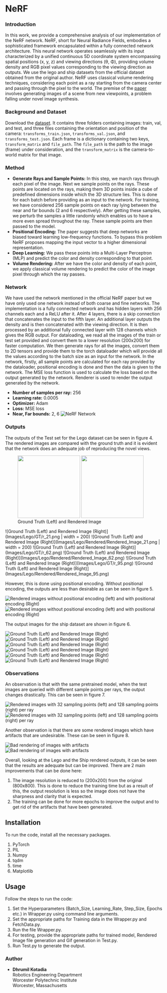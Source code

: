 # NeRF

### Introduction
In this work, we provide a comprehensive analysis of our implementation of the NeRF network. NeRF, short for Neural Radiance Fields, embodies a sophisticated framework encapsulated within a fully connected network architecture. This neural network operates seamlessly with its input characterized by a unified continuous 5D coordinate system encompassing spatial positions (x, y, z) and viewing directions (θ, Φ), providing volume density and RGB pixel values corresponding to the viewing direction as outputs. We use the lego and ship datasets from the official dataset obtained from the original author. NeRF uses classical volume rendering techniques, considering each point as a ray starting from the camera center and passing through the pixel to the world. The premise of the [paper](https://arxiv.org/abs/2003.08934) involves generating images of a scene from new viewpoints, a problem falling under novel image synthesis.

### Background and Dataset

Download the [dataset](https://drive.google.com/drive/folders/1JDdLGDruGNXWnM1eqY1FNL9PlStjaKWi). It contains three folders containing images: train, val, and test, and three files containing the orientation and position of the camera: `transforms_train.json`, `transforms_val.json`, and `transforms_test.json`. Each frame is a dictionary containing two keys, `transform_matrix` and `file_path`. The `file_path` is the path to the image (frame) under consideration, and the `transform_matrix` is the camera-to-world matrix for that image.

### Method

- **Generate Rays and Sample Points:** In this step, we march rays through each pixel of the image. Next we sample points on the rays. These points are located on the rays, making them 3D points inside a cube of predefined dimensions inside which the 3D structure lies. This is done for each batch before providing as an input to the network. For training, we have considered 256 sample points on each ray lying between the near and far bounds (2 and 6 respectively). After getting these samples, we perturb the samples a little randomly which enables us to have a more even spread throughout the ray. These sample points are then passed to the model.
- **Positional Encoding:** The paper suggests that deep networks are biased toward learning low-frequency functions. To bypass this problem NeRF proposes mapping the input vector to a higher dimensional representation.
- **Deep Learning:** We pass these points into a Multi-Layer Perceptron (MLP) and predict the color and density corresponding to that point.
- **Volume Rendering:** After we have the color and density of each point, we apply classical volume rendering to predict the color of the image pixel through which the ray passes.

### Network
We have used the network mentioned in the official NeRF paper but we have only used one network instead of both coarse and fine networks. The implementation is a fully connected network and has hidden layers with 256 channels each and a ReLU after it. After 4 layers, there is a skip connection that concatenates the input to the fifth layer. An additional layer outputs the density and is then concatenated with the viewing direction. It is then processed by an additional fully connected layer with 128 channels which gives the RGB output. For dataloading, we read all the images of the train or test set provided and convert them to a lower resolution (200x200) for faster computation. We then generate rays for all the images, convert them to 2D tensors and provide them to the torch dataloader which will provide all the values according to the batch size as an input for the network. In the network, firstly, all sample points are calculated for each ray provided by the dataloader, positional encoding is done and then the data is given to the network. The MSE loss function is used to calculate the loss based on the output generated by the network. Renderer is used to render the output generated by the network.

- **Number of samples per ray:** 256
- **Learning rate:** 0.0005
- **Optimizer:** Adam
- **Loss:** MSE loss
- **Near, Far bounds:** 2, 6
![NeRF Network](Images/Network.png)



### Outputs

The outputs of the Test set for the Lego dataset can be seen in figure 4. The rendered images are compared with the ground truth and it is evident that the network does an adequate job of reproducing the novel views.

<figure>
 <img src="Images/Lego/GT/r_21.png" width="200">
 <img src="Images/Lego/Rendered/Rendered_Image_21.png" width="200">
 <figcaption>Ground Truth (Left) and Rendered Image</figcaption>
</figure>
![Ground Truth (Left) and Rendered Image (Right)](Images/Lego/GT/r_21.png | width = 200) ![Ground Truth (Left) and Rendered Image (Right)](Images/Lego/Rendered/Rendered_Image_21.png | width = 200)  
![Ground Truth (Left) and Rendered Image (Right)](Images/Lego/GT/r_62.png) ![Ground Truth (Left) and Rendered Image (Right)](Images/Lego/Rendered/Rendered_Image_62.png)  
![Ground Truth (Left) and Rendered Image (Right)](Images/Lego/GT/r_95.png) ![Ground Truth (Left) and Rendered Image (Right)](Images/Lego/Rendered/Rendered_Image_95.png)

However, this is done using positional encoding. Without positional encoding, the outputs are less than desirable as can be seen in figure 5.

![Rendered images without positional encoding (left) and with positional encoding (Right)](Images/Lego/PE/Screenshot%20from%202024-03-11%2017-30-15.png) ![Rendered images without positional encoding (left) and with positional encoding (Right)](Images/Lego/PE/Screenshot%20from%202024-03-11%2017-31-11.png)

The output images for the ship dataset are shown in figure 6.

![Ground Truth (Left) and Rendered Image (Right)](Images/Ship/GT/r_12.png) ![Ground Truth (Left) and Rendered Image (Right)](Images/Ship/Rendered/Rendered_Image_12.png)  
![Ground Truth (Left) and Rendered Image (Right)](Images/Ship/GT/r_143.png) ![Ground Truth (Left) and Rendered Image (Right)](Images/Ship/Rendered/Rendered_Image_143.png)  
![Ground Truth (Left) and Rendered Image (Right)](Images/Ship/GT/r_163.png) ![Ground Truth (Left) and Rendered Image (Right)](Images/Ship/Rendered/Rendered_Image_163.png)

### Observations
An observation is that with the same pretrained model, when the test images are queried with different sample points per rays, the output changes drastically. This can be seen in figure 7.

![Rendered images with 32 sampling points (left) and 128 sampling points (right) per ray](Images/Lego/Rendered_Image_21.png) ![Rendered images with 32 sampling points (left) and 128 sampling points (right) per ray](Images/Lego/Rendered/Rendered_Image_21.png)

Another observation is that there are some rendered images which have artifacts that are undesirable. These can be seen in figure 8.

![Bad rendering of images with artifacts](Images/Ship/Bad/r_98.png) ![Bad rendering of images with artifacts](Images/Ship/Bad/Rendered_Image_98.png)

Overall, looking at the Lego and the Ship rendered outputs, it can be seen that the results are adequate but can be improved. There are 2 main improvements that can be done here:

1. The image resolution is reduced to (200x200) from the original (800x800). This is done to reduce the training time but as a result of this, the output resolution is less so the image does not have the sharpness and clarity that is expected.
2. The training can be done for more epochs to improve the output and to get rid of the artifacts that have been generated.

 

## Installation

To run the code, install all the necessary packages.

1. PyTorch
2. PIL
3. Numpy
4. tqdm
5. time
6. Matplotlib

## Usage

Follow the steps to run the code:

1. Set the Hyperparameters (Batch_Size, Learning_Rate, Step_Size, Epochs etc.) in Wrapper.py using command line arguments.
2. Set the appropriate paths for Training data in the Wrapper.py and FetchData.py.
3. Run the file Wrapper.py.
4. For testing, provide the appropriate paths for trained model, Rendered Image file generation and Gif generation in Test.py.
5. Run Test.py to generate the output.


### Author
- **Dhrumil Kotadia**  
  Robotics Engineering Department  
  Worcester Polytechnic Institute  
  Worcester, Massachusetts
